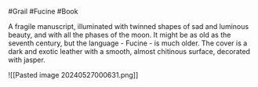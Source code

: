 #Grail #Fucine #Book 

A fragile manuscript, illuminated with twinned shapes of sad and luminous beauty, and with all the phases of the moon. It might be as old as the seventh century, but the language - Fucine - is much older. The cover is a dark and exotic leather with a smooth, almost chitinous surface, decorated with jasper.


![[Pasted image 20240527000631.png]]